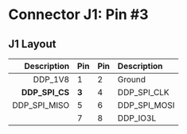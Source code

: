 # Connector J1: Pin #3

## J1 Layout

| Description  | Pin | Pin | Description |
|-------------:|-----|-----|:------------|
|     DDP_1V8  |  1  |  2  | Ground      |
|**DDP_SPI_CS**|**3**|  4  | DDP_SPI_CLK |
|DDP_SPI_MISO  |  5  |  6  | DDP_SPI_MOSI|
|              |  7  |  8  | DDP_IO3L    |
